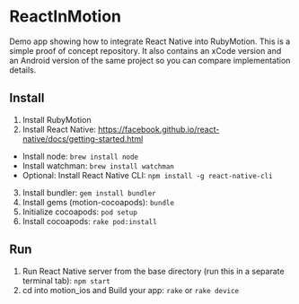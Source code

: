 # ReactInMotion
Demo app showing how to integrate React Native into RubyMotion. This is a simple proof of concept repository. It also contains an xCode version and an Android version of the same project so you can compare implementation details.

## Install
1. Install RubyMotion
2. Install React Native: https://facebook.github.io/react-native/docs/getting-started.html
  * Install node: `brew install node`
  * Install watchman: `brew install watchman`
  * Optional: Install React Native CLI: `npm install -g react-native-cli`
3. Install bundler: `gem install bundler`
4. Install gems (motion-cocoapods): `bundle`
5. Initialize cocoapods: `pod setup`
6. Install cocoapods: `rake pod:install`

## Run
1. Run React Native server from the base directory (run this in a separate terminal tab): `npm start`
2. cd into motion_ios and Build your app: `rake` or `rake device`

